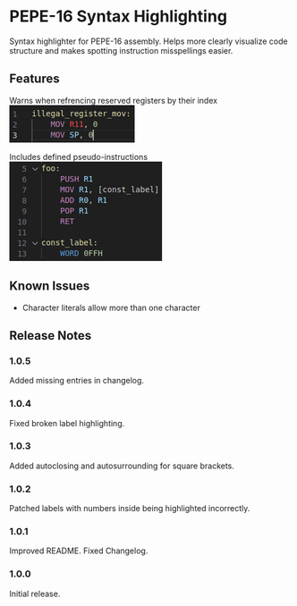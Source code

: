 # PEPE-16 Syntax Highlighting

Syntax highlighter for PEPE-16 assembly. Helps more clearly visualize code structure and makes spotting instruction misspellings easier.

## Features

Warns when refrencing reserved registers by their index  
![Invalid register example](./InvalidRegister.png)

Includes defined pseudo-instructions  
![Pseudo instruction](./PseudoInstruction.png)

## Known Issues

* Character literals allow more than one character

## Release Notes

### 1.0.5

Added missing entries in changelog.

### 1.0.4

Fixed broken label highlighting.

### 1.0.3

Added autoclosing and autosurrounding for square brackets.

### 1.0.2

Patched labels with numbers inside being highlighted incorrectly.

### 1.0.1

Improved README.
Fixed Changelog.

### 1.0.0

Initial release.
